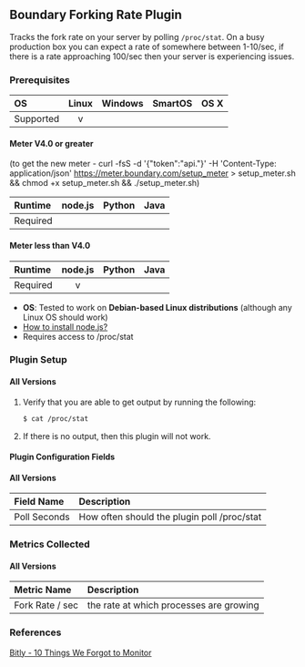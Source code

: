 Boundary Forking Rate Plugin
----------------------------
Tracks the fork rate on your server by polling `/proc/stat`. On a busy production box you can expect a rate of somewhere between 1-10/sec, if there is a rate approaching 100/sec then your server is experiencing issues.

### Prerequisites

|     OS    | Linux | Windows | SmartOS | OS X |
|:----------|:-----:|:-------:|:-------:|:----:|
| Supported |   v   |         |         |      |

#### Meter V4.0 or greater
(to get the new meter - curl -fsS -d '{"token":"api.<Your API Token Here>"}' -H 'Content-Type: application/json' https://meter.boundary.com/setup_meter > setup_meter.sh && chmod +x setup_meter.sh && ./setup_meter.sh)

|  Runtime | node.js | Python | Java |
|:---------|:-------:|:------:|:----:|
| Required |         |        |      |

#### Meter less than V4.0

|  Runtime | node.js | Python | Java |
|:---------|:-------:|:------:|:----:|
| Required |    v    |        |      |


- **OS**: Tested to work on **Debian-based Linux distributions** (although any Linux OS should work)
- [How to install node.js?](https://help.boundary.com/hc/articles/202360701)
- Requires access to /proc/stat 

### Plugin Setup

#### All Versions

1. Verify that you are able to get output by running the following:
     ```bash
     $ cat /proc/stat
     ```
2. If there is no output, then this plugin will not work.

#### Plugin Configuration Fields

#### All Versions

|Field Name  |Description                                |
|:-----------|:------------------------------------------|
|Poll Seconds|How often should the plugin poll /proc/stat|

### Metrics Collected

#### All Versions

|Metric Name    |Description                            |
|:--------------|:--------------------------------------|
|Fork Rate / sec|the rate at which processes are growing|

### References
[Bitly - 10 Things We Forgot to Monitor](http://word.bitly.com/post/74839060954/ten-things-to-monitor)
